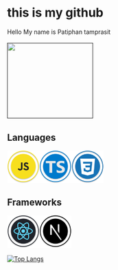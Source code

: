 # this is my github
Hello
My name is Patiphan tamprasit 
<br>
<br>
<a href="">
  <img src="https://c.tenor.com/bCfpwMjfAi0AAAAC/cat-typing.gif"  width="200" height="175">
</a>
<br>
## Languages
<img width="75px" src="https://github.com/Pedro-Murilo/icons-for-readme/blob/main/.github/js-icon.svg" alt="Javascript Icon" /><img width="75px" src="https://github.com/Pedro-Murilo/icons-for-readme/blob/main/.github/typescript-icon.svg" alt="Typescript Icon" /><img width="75px" src="https://github.com/Pedro-Murilo/icons-for-readme/blob/main/.github/css-icon.svg" alt="CSS Icon" />
## Frameworks
<img width="75px" src="https://github.com/Pedro-Murilo/icons-for-readme/blob/main/.github/react-icon.svg" alt="ReactJS Icon" /><img width="75px" src="https://github.com/Pedro-Murilo/icons-for-readme/blob/main/.github/nextjs-icon.svg" alt="NextJS Icon" /> 

[![Top Langs](https://github-readme-stats.vercel.app/api/top-langs/?username=paan1&theme=tokyonight&hide_border=false&include_all_commits=true&count_private=true&layout=compact)](https://github.com/paan1/github-readme-stats)



